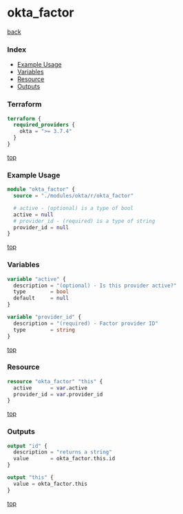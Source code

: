 # okta_factor

[back](../okta.md)

### Index

- [Example Usage](#example-usage)
- [Variables](#variables)
- [Resource](#resource)
- [Outputs](#outputs)

### Terraform

```terraform
terraform {
  required_providers {
    okta = ">= 3.7.4"
  }
}
```

[top](#index)

### Example Usage

```terraform
module "okta_factor" {
  source = "./modules/okta/r/okta_factor"

  # active - (optional) is a type of bool
  active = null
  # provider_id - (required) is a type of string
  provider_id = null
}
```

[top](#index)

### Variables

```terraform
variable "active" {
  description = "(optional) - Is this provider active?"
  type        = bool
  default     = null
}

variable "provider_id" {
  description = "(required) - Factor provider ID"
  type        = string
}
```

[top](#index)

### Resource

```terraform
resource "okta_factor" "this" {
  active      = var.active
  provider_id = var.provider_id
}
```

[top](#index)

### Outputs

```terraform
output "id" {
  description = "returns a string"
  value       = okta_factor.this.id
}

output "this" {
  value = okta_factor.this
}
```

[top](#index)